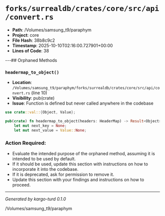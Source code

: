 # `forks/surrealdb/crates/core/src/api/convert.rs`

- **Path**: /Volumes/samsung_t9/paraphym
- **Project**: core
- **File Hash**: 38b8c9c2  
- **Timestamp**: 2025-10-10T02:16:00.727901+00:00  
- **Lines of Code**: 38

---## Orphaned Methods


### `headermap_to_object()`

- **Location**: `/Volumes/samsung_t9/paraphym/forks/surrealdb/crates/core/src/api/convert.rs` (line 10)
- **Visibility**: pub(crate)
- **Issue**: Function is defined but never called anywhere in the codebase

```rust
use crate::val::{Object, Value};

pub(crate) fn headermap_to_object(headers: HeaderMap) -> Result<Object> {
	let mut next_key = None;
	let mut next_value = Value::None;
```

### Action Required:

- Evaluate the intended purpose of the orphaned method, assuming it is intended to be used by default.
- If it should be used, update this section with instructions on how to incorporate it into the codebase.
- If it is deprecated, ask for permission to remove it.
- Update this section with your findings and instructions on how to proceed.

---

*Generated by kargo-turd 0.1.0*

/Volumes/samsung_t9/paraphym